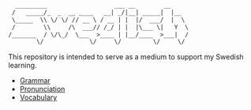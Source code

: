 ~~~ txt
  _________                   ___ __        __     
 /   _____/_  _  __ ____   __| _/|__| _____|  |__  
 \_____  \\ \/ \/ // __ \ / __ | |  |/  ___/  |  \ 
 /        \\     /\  ___// /_/ | |  |\___ \|   Y  \
/_______  / \/\_/  \___  >____ | |__/____  >___|  /
        \/             \/     \/         \/     \/ 
~~~

This repository is intended to serve as a medium to support my Swedish learning.

- [Grammar](./grammar/GRAMMAR.md)
- [Pronunciation](./pronunciation/PRONUNCIATION.md)
- [Vocabulary](./vocabulary/VOCABULARY.md)
